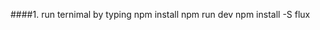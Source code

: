 ####1.   run ternimal by typing
        npm install
        npm run dev
        npm install -S flux
